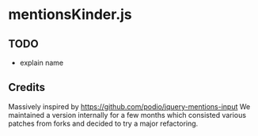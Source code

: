 mentionsKinder.js
=================

## TODO
- explain name

## Credits
Massively inspired by https://github.com/podio/jquery-mentions-input
We maintained a version internally for a few months which consisted various patches from forks and decided to try a major refactoring.

